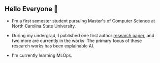 ## Hello Everyone 👋

- I'm a first semester student pursuing Master's of Computer Science at North Carolina State University. 

- During my undergrad, I published one first author [research paper](https://ieeexplore.ieee.org/document/10459177), and two more are currently in the works. The primary focus of these research works has been explainable AI.

- I'm currently learning MLOps.

<!--
**AakashBhandary/AakashBhandary** is a ✨ _special_ ✨ repository because its `README.md` (this file) appears on your GitHub profile.

Here are some ideas to get you started:

- 🔭 I’m currently working on ...
- 🌱 I’m currently learning ...
- 👯 I’m looking to collaborate on ...
- 🤔 I’m looking for help with ...
- 💬 Ask me about ...
- 📫 How to reach me: ...
- 😄 Pronouns: ...
- ⚡ Fun fact: ...
-->
